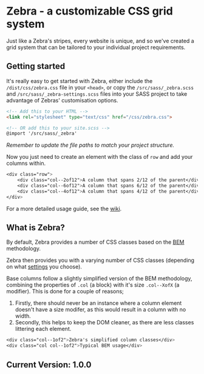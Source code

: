 # Zebra - a customizable CSS grid system
Just like a Zebra's stripes, every website is unique, and so we've created a grid system that can be tailored to your individual project requirements.

## Getting started
It's really easy to get started with Zebra, either include the `/dist/css/zebra.css` file in your `<head>`, or copy the `/src/sass/_zebra.scss` and `/src/sass/_zebra-settings.scss` files into your SASS project to take advantage of Zebras' customisation options.
```html
<!-- Add this to your HTML -->
<link rel="stylesheet" type="text/css" href="/css/zebra.css">

<!-- OR add this to your site.scss -->
@import '/src/sass/_zebra'
```
*Remember to update the file paths to match your project structure.*

Now you just need to create an element with the class of `row` and add your columns within.
```css
<div class="row">
	<div class="col--2of12">A column that spans 2/12 of the parent</div>
	<div class="col--6of12">A column that spans 6/12 of the parent</div>
	<div class="col--4of12">A column that spans 4/12 of the parent</div>
</div>
```

For a more detailed usage guide, see the [wiki][wiki].

## What is Zebra?
By default, Zebra provides a number of CSS classes based on the [BEM][bem] methodology.

Zebra then provides you with a varying number of CSS classes (depending on what [settings][settings] you choose).

Base columns follow a slightly simplified version of the BEM methodology, combining the properties of `.col` (a block) with it's size `.col--XofX` (a modifier). This is done for a couple of reasons; 

1. Firstly, there should never be an instance where a column element doesn't have a size modifer, as this would result in a column with no width.
2. Secondly, this helps to keep the DOM cleaner, as there are less classes littering each element.

```css
<div class="col--1of2">Zebra's simplified column classes</div>
<div class="col col--1of2">Typical BEM usage</div>
```

## Current Version: 1.0.0




[settings]: https://github.com/swillis93/zebra/wiki/Settings
[bem]: http://getbem.com/introduction
[wiki]: https://github.com/swillis93/zebra/wiki